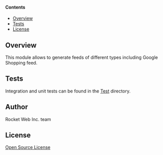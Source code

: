#### Contents
*   <a href="#over">Overview</a>
*   <a href="#tests">Tests</a>
*   <a href="#lic">License</a>

<h2 id="over">Overview</h2>

This module allows to generate feeds of different types including Google Shopping feed.

<h2 id="tests">Tests</h2>

Integration and unit tests can be found in the [Test](Test) directory.

<h2 id="contrib">Author</h2>

Rocket Web Inc. team

<h2 id="lic">License</h2>

[Open Source License](LICENSE.txt)